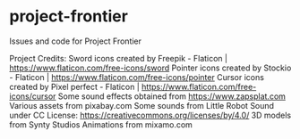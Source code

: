 # project-frontier
Issues and code for Project Frontier


Project Credits:
Sword icons created by Freepik - Flaticon | https://www.flaticon.com/free-icons/sword 
Pointer icons created by Stockio - Flaticon | https://www.flaticon.com/free-icons/pointer
Cursor icons created by Pixel perfect - Flaticon | https://www.flaticon.com/free-icons/cursor
Some sound effects obtained from https://www.zapsplat.com
Various assets from pixabay.com
Some sounds from Little Robot Sound under CC License: https://creativecommons.org/licenses/by/4.0/
3D models from Synty Studios
Animations from mixamo.com
